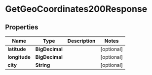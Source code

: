 

# GetGeoCoordinates200Response


## Properties

| Name | Type | Description | Notes |
|------------ | ------------- | ------------- | -------------|
|**latitude** | **BigDecimal** |  |  [optional] |
|**longitude** | **BigDecimal** |  |  [optional] |
|**city** | **String** |  |  [optional] |



